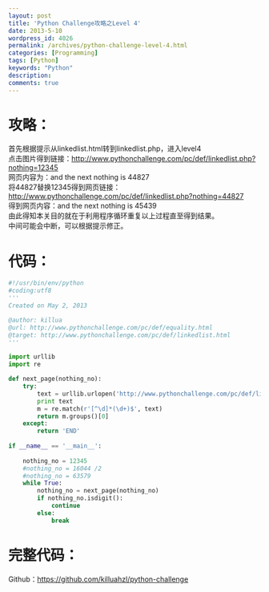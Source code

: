 ```yaml
---
layout: post
title: 'Python Challenge攻略之Level 4'
date: 2013-5-10
wordpress_id: 4026
permalink: /archives/python-challenge-level-4.html
categories: [Programming]
tags: [Python]
keywords: "Python"
description: 
comments: true
---
```

# 攻略：
首先根据提示从linkedlist.html转到linkedlist.php，进入level4    
点击图片得到链接：http://www.pythonchallenge.com/pc/def/linkedlist.php?nothing=12345    
网页内容为：and the next nothing is 44827    
将44827替换12345得到网页链接：http://www.pythonchallenge.com/pc/def/linkedlist.php?nothing=44827    
得到网页内容：and the next nothing is 45439    
由此得知本关目的就在于利用程序循环重复以上过程直至得到结果。    
中间可能会中断，可以根据提示修正。    

# 代码：

``` python 
#!/usr/bin/env/python
#coding:utf8
'''
Created on May 2, 2013

@author: killua
@url: http://www.pythonchallenge.com/pc/def/equality.html
@target: http://www.pythonchallenge.com/pc/def/linkedlist.html
'''

import urllib
import re

def next_page(nothing_no):
    try:
        text = urllib.urlopen('http://www.pythonchallenge.com/pc/def/linkedlist.php?nothing=%s' % nothing_no).read()
        print text
        m = re.match(r'[^\d]*(\d+)$', text)
        return m.groups()[0]
    except:
        return 'END'
    
if __name__ == '__main__':
    
    nothing_no = 12345
    #nothing_no = 16044 /2
    #nothing_no = 63579
    while True:
        nothing_no = next_page(nothing_no)
        if nothing_no.isdigit():
            continue
        else:
            break
```
# 完整代码：
Github：<https://github.com/killuahzl/python-challenge>
